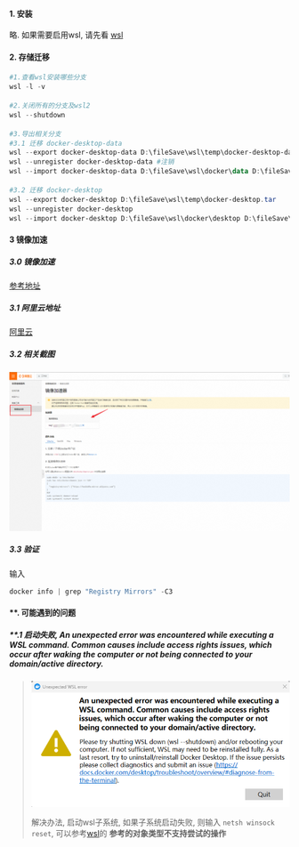 #### 1. 安装

略.  如果需要启用wsl, 请先看 [wsl](../wsl/1.wsl.md)

#### 2. 存储迁移

```powershell
#1.查看wsl安装哪些分支
wsl -l -v

#2.关闭所有的分支及wsl2
wsl --shutdown

#3.导出相关分支
#3.1 迁移 docker-desktop-data
wsl --export docker-desktop-data D:\fileSave\wsl\temp\docker-desktop-data.tar   # 导出
wsl --unregister docker-desktop-data #注销
wsl --import docker-desktop-data D:\fileSave\wsl\docker\data D:\fileSave\wsl\temp\docker-desktop-data.tar --version 2 #导入

#3.2 迁移 docker-desktop
wsl --export docker-desktop D:\fileSave\wsl\temp\docker-desktop.tar
wsl --unregister docker-desktop
wsl --import docker-desktop D:\fileSave\wsl\docker\desktop D:\fileSave\wsl\temp\docker-desktop.tar --version 2
```

#### 3 镜像加速

##### 3.0 镜像加速

[参考地址](https://gist.github.com/y0ngb1n/7e8f16af3242c7815e7ca2f0833d3ea6)

##### 3.1 阿里云地址

[阿里云](https://cr.console.aliyun.com/cn-hangzhou/instances)

##### 3.2 相关截图

![1728730462937](image/1.docker-desktop相关记录/1728730462937.png)

##### 3.3 验证

输入

```powershell
docker info | grep "Registry Mirrors" -C3
```

#### **. 可能遇到的问题

##### **.1 启动失败, An unexpected error was encountered while executing a WSL command. Common causes include access rights issues, which occur after waking the computer or not being connected to your domain/active directory.

> ![1687921802677](./image/1.docker-desktop相关记录/e1_启动失败.png)
>
> 解决办法, 启动wsl子系统, 如果子系统启动失败, 则输入 `netsh winsock reset`, 可以参考[wsl](../wsl/1.wsl.md)的  **参考的对象类型不支持尝试的操作**
